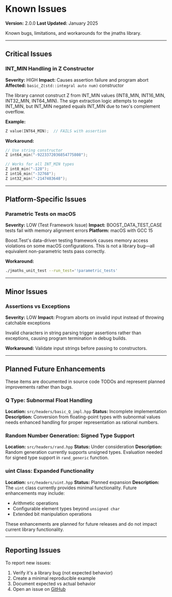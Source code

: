 # Known Issues

**Version:** 2.0.0
**Last Updated:** January 2025

Known bugs, limitations, and workarounds for the jmaths library.

---

## Critical Issues

### INT_MIN Handling in Z Constructor

**Severity:** HIGH
**Impact:** Causes assertion failure and program abort
**Affected:** `basic_Z(std::integral auto num)` constructor

The library cannot construct Z from INT_MIN values (INT8_MIN, INT16_MIN, INT32_MIN, INT64_MIN). The sign extraction logic attempts to negate INT_MIN, but INT_MIN negated equals INT_MIN due to two's complement overflow.

**Example:**

```cpp
Z value(INT64_MIN);  // FAILS with assertion
```

**Workaround:**

```cpp
// Use string constructor
Z int64_min("-9223372036854775808");

// Works for all INT_MIN types
Z int8_min("-128");
Z int16_min("-32768");
Z int32_min("-2147483648");
```

---

## Platform-Specific Issues

### Parametric Tests on macOS

**Severity:** LOW (Test Framework Issue)
**Impact:** BOOST_DATA_TEST_CASE tests fail with memory alignment errors
**Platform:** macOS with GCC 15

Boost.Test's data-driven testing framework causes memory access violations on some macOS configurations. This is not a library bug—all equivalent non-parametric tests pass correctly.

**Workaround:**

```bash
./jmaths_unit_test --run_test='!parametric_tests'
```

---

## Minor Issues

### Assertions vs Exceptions

**Severity:** LOW
**Impact:** Program aborts on invalid input instead of throwing catchable exceptions

Invalid characters in string parsing trigger assertions rather than exceptions, causing program termination in debug builds.

**Workaround:** Validate input strings before passing to constructors.

---

## Planned Future Enhancements

These items are documented in source code TODOs and represent planned improvements rather than bugs.

### Q Type: Subnormal Float Handling

**Location:** `src/headers/basic_Q_impl.hpp`
**Status:** Incomplete implementation
**Description:** Conversion from floating-point types with subnormal values needs enhanced handling for proper representation as rational numbers.

### Random Number Generation: Signed Type Support

**Location:** `src/headers/rand.hpp`
**Status:** Under consideration
**Description:** Random generation currently supports unsigned types. Evaluation needed for signed type support in `rand_generic` function.

### uint Class: Expanded Functionality

**Location:** `src/headers/uint.hpp`
**Status:** Planned expansion
**Description:** The `uint` class currently provides minimal functionality. Future enhancements may include:
- Arithmetic operations
- Configurable element types beyond `unsigned char`
- Extended bit manipulation operations

These enhancements are planned for future releases and do not impact current library functionality.

---

## Reporting Issues

To report new issues:

1. Verify it's a library bug (not expected behavior)
2. Create a minimal reproducible example
3. Document expected vs actual behavior
4. Open an issue on [GitHub](https://github.com/joligej/jmaths/issues)
